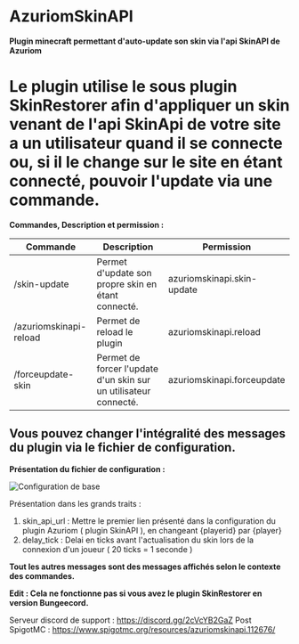 # AzuriomSkinAPI
**Plugin minecraft permettant d'auto-update son skin via l'api SkinAPI de Azuriom**

# Le plugin utilise le sous plugin SkinRestorer afin d'appliquer un skin venant de l'api SkinApi de votre site a un utilisateur quand il se connecte ou, si il le change sur le site en étant connecté, pouvoir l'update via une commande.

**Commandes, Description et permission :**

| Commande | Description | Permission |
|----------|----------|----------|
| /skin-update  | Permet d'update son propre skin en étant connecté.  | azuriomskinapi.skin-update | 
| /azuriomskinapi-reload | Permet de reload le plugin | azuriomskinapi.reload | 
| /forceupdate-skin | Permet de forcer l'update d'un skin sur un utilisateur connecté. | azuriomskinapi.forceupdate |


## Vous pouvez changer l'intégralité des messages du plugin via le fichier de configuration.

**Présentation du fichier de configuration :**

![Configuration de base](https://cdn.discordapp.com/attachments/1109918463415291944/1152636464128073850/image.png)

Présentation dans les grands traits : 

1. skin_api_url : Mettre le premier lien présenté dans la configuration du plugin Azuriom ( plugin SkinAPI ), en changeant {playerid} par {player}
2. delay_tick : Delai en ticks avant l'actualisation du skin lors de la connexion d'un joueur ( 20 ticks = 1 seconde )

**Tout les autres messages sont des messages affichés selon le contexte des commandes.**

**Edit : Cela ne fonctionne pas si vous avez le plugin SkinRestorer en version Bungeecord.**

Serveur discord de support : https://discord.gg/2cVcYB2GaZ
Post SpigotMC : https://www.spigotmc.org/resources/azuriomskinapi.112676/
